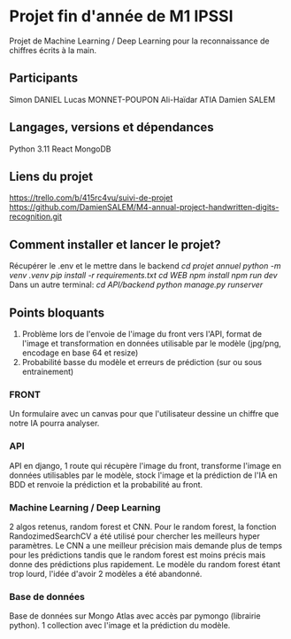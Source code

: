 # Projet fin d'année de M1 IPSSI

Projet de Machine Learning / Deep Learning pour la reconnaissance de chiffres écrits à la main.

## Participants

Simon DANIEL
Lucas MONNET-POUPON
Ali-Haïdar ATIA
Damien SALEM

## Langages, versions et dépendances

Python 3.11
React
MongoDB

## Liens du projet

https://trello.com/b/415rc4vu/suivi-de-projet
https://github.com/DamienSALEM/M4-annual-project-handwritten-digits-recognition.git

## Comment installer et lancer le projet?

Récupérer le .env et le mettre dans le backend
_cd projet annuel_
_python -m venv .venv_
_pip install -r requirements.txt_
_cd WEB_
_npm install_
_npm run dev_
Dans un autre terminal:
_cd API/backend_
_python manage.py runserver_

## Points bloquants

1. Problème lors de l'envoie de l'image du front vers l'API, format de l'image et transformation en données utilisable par le modèle (jpg/png, encodage en base 64 et resize)
2. Probabilité basse du modèle et erreurs de prédiction (sur ou sous entrainement)

### FRONT

Un formulaire avec un canvas pour que l'utilisateur dessine un chiffre que notre IA pourra analyser.

### API

API en django, 1 route qui récupère l'image du front, transforme l'image en données utilisables par le modèle, stock l'image et la prédiction de l'IA en BDD et renvoie la prédiction et la probabilité au front.

### Machine Learning / Deep Learning

2 algos retenus, random forest et CNN.
Pour le random forest, la fonction RandozimedSearchCV a été utilisé pour chercher les meilleurs hyper paramètres.
Le CNN a une meilleur précision mais demande plus de temps pour les prédictions tandis que le random forest est moins précis mais donne des prédictions plus rapidement.
Le modèle du random forest étant trop lourd, l'idée d'avoir 2 modèles a été abandonné.

### Base de données

Base de données sur Mongo Atlas avec accès par pymongo (librairie python).
1 collection avec l'image et la prédiction du modèle.
